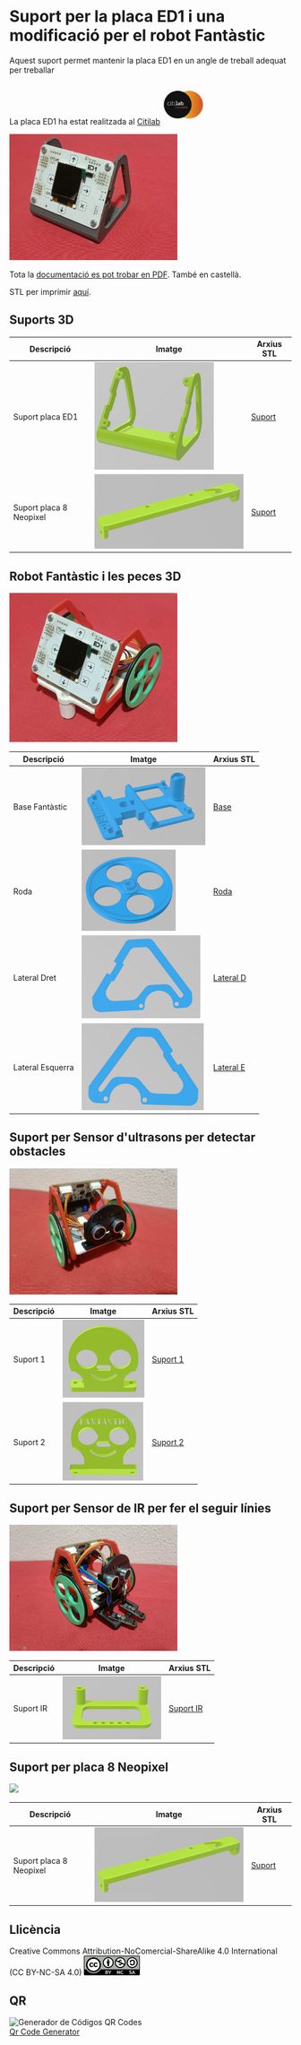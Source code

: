 # Suport per la placa ED1 i una modificació per el robot Fantàstic

Aquest suport permet mantenir la placa ED1 en un angle de treball adequat per treballar 

La placa ED1 ha estat realitzada al [Citilab](https://www.citilab.eu/)    <img src="Imatges/LogoCitilab.jpeg" width="75" />

<img src="Imatges/ED1Suport.jpg" width="300" />  

Tota la [documentació es pot trobar en PDF](https://github.com/maynej/Suport-per-placa-ED1/tree/main/DOC). També en castellà.

STL per imprimir [aquí](https://github.com/maynej/Suport-per-placa-ED1/tree/main/STL).

## Suports 3D
  
Descripció         | Imatge          | Arxius STL         
------------- | ------------- | ------------- 
Suport placa ED1 |![](Imatges/SuportED1.png) | [Suport](STL/ED1_SuportV2.stl)
Suport placa 8 Neopixel |![](Imatges/SuportNeopixel.png) | [Suport](STL/SuportNeopixel.stl)

## Robot Fantàstic i les peces 3D

<img src="Imatges/Fantastic.jpg" width="300" />
  
Descripció         | Imatge          | Arxius STL         
------------- | ------------- | ------------- 
Base Fantàstic |![](Imatges/BaseFantastic.png) | [Base](STL/BaseFantastic_x1.stl)
Roda |![](Imatges/Roda.png) | [Roda](STL/Roda_x2.stl)
Lateral Dret |![](Imatges/LateralD.png) | [Lateral D](STL/LateralD_x1.STL)
Lateral Esquerra |![](Imatges/LateralE.png) | [Lateral E](STL/LateralE_x1.STL)

## Suport per Sensor d'ultrasons per detectar obstacles

<img src="Imatges/FantasticSensor.jpg" width="300" />
  
Descripció         | Imatge          | Arxius STL         
------------- | ------------- | ------------- 
Suport 1 |![](Imatges/SuportSensorUltrasonsSimetric1.png) | [Suport 1](STL/SuportSensorUltrasonsSimetric1.stl)
Suport 2 |![](Imatges/SuportSensorUltrasonsSimetric2.png) | [Suport 2](STL/SuportSensorUltrasonsSimetric2.stl)

## Suport per Sensor de IR per fer el seguir línies 

<img src="Imatges/SensorIR.jpg" width="300" />
  
Descripció         | Imatge          | Arxius STL         
------------- | ------------- | ------------- 
Suport IR |![](Imatges/SuportSensorIR.png) | [Suport IR](STL/SuportSensorIR_Torretes.stl)

## Suport per placa 8 Neopixel

<img src="Imatges/8Neopixel.jpg" width="300" />
  
Descripció         | Imatge          | Arxius STL         
------------- | ------------- | ------------- 
Suport placa 8 Neopixel |![](Imatges/SuportNeopixel.png) | [Suport](STL/SuportNeopixel.stl)

## Llicència
Creative Commons Attribution-NoComercial-ShareAlike 4.0 International (CC BY-NC-SA 4.0)  <img src="Imatges/CC.png" width="100" />

## QR
<div id="qrcode">

<img src="https://www.codigos-qr.com/qr/php/qr_img.php?d=https%3A%2F%2Fgithub.com%2Fmaynej%2FSuport-per-placa-ED1&s=6&e=m" alt="Generador de Códigos QR Codes"/>
<br/><a href="https://www.codigos-qr.com/en/qr-code-generator/" target="_blank" id"qrgenerator">Qr Code Generator</a>
</div>

